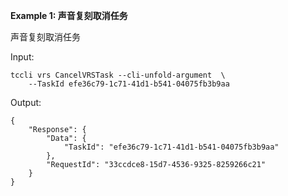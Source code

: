 **Example 1: 声音复刻取消任务**

声音复刻取消任务

Input: 

```
tccli vrs CancelVRSTask --cli-unfold-argument  \
    --TaskId efe36c79-1c71-41d1-b541-04075fb3b9aa
```

Output: 
```
{
    "Response": {
        "Data": {
            "TaskId": "efe36c79-1c71-41d1-b541-04075fb3b9aa"
        },
        "RequestId": "33ccdce8-15d7-4536-9325-8259266c21"
    }
}
```

